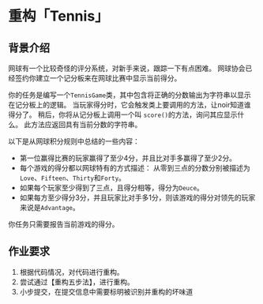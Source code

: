 # 重构「Tennis」

## 背景介绍

网球有一个比较奇怪的评分系统，对新手来说，跟踪一下有点困难。 网球协会已经签约你建立一个记分板来在网球比赛中显示当前得分。

你的任务是编写一个`TennisGame`类，其中包含将正确的分数输出为字符串以显示在记分板上的逻辑。 当玩家得分时，它会触发类上要调用的方法，让noir知道谁得分了。 稍后，你将从记分板上调用一个叫 `score()`的方法，询问其应显示什么。 此方法应返回具有当前分数的字符串。

以下是从网球积分规则中总结的一些内容：

- 第一位赢得比赛的玩家赢得了至少4分，并且比对手多赢得了至少2分。
- 每个游戏的得分都以网球特有的方式描述： 从零到三点的分数分别被描述为`Love`、`Fifteen`、`Thirty`和`Forty`。
- 如果每个玩家至少得到了三点，且得分相等，得分为`Deuce`。
- 如果每方至少得分3分，并且玩家比对手多1分，则该游戏的得分对领先的玩家来说是`Advantage`。

你任务只需要报告当前游戏的得分。


## 作业要求

1. 根据代码情况，对代码进行重构。
2. 尝试通过【重构五步法】，进行重构。
2. 小步提交，在提交信息中需要标明被识别并重构的坏味道

